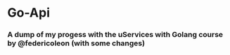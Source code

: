 # Go-Api
### A dump of my progess with the uServices with Golang course by @federicoleon (with some changes)
